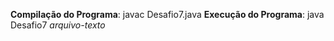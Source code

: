 **Compilação do Programa**: javac Desafio7.java
**Execução do Programa**: java Desafio7 *arquivo-texto*
